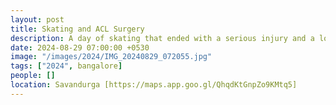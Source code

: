 ```yaml
---
layout: post
title: Skating and ACL Surgery
description: A day of skating that ended with a serious injury and a long road to recovery. My experience with ACL surgery and the lessons I learned along the way.
date: 2024-08-29 07:00:00 +0530
image: "/images/2024/IMG_20240829_072055.jpg"
tags: ["2024", bangalore]
people: []
location: Savandurga [https://maps.app.goo.gl/QhqdKtGnpZo9KMtq5]
---
```

